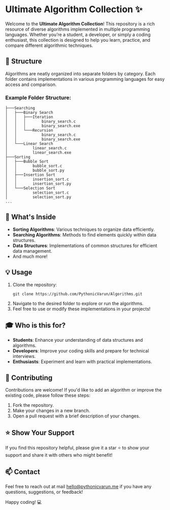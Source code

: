# Ultimate Algorithm Collection ✨

Welcome to the **Ultimate Algorithm Collection**! This repository is a rich resource of diverse algorithms implemented in multiple programming languages. Whether you’re a student, a developer, or simply a coding enthusiast, this collection is designed to help you learn, practice, and compare different algorithmic techniques.

## 📂 Structure
Algorithms are neatly organized into separate folders by category. Each folder contains implementations in various programming languages for easy access and comparison.

### Example Folder Structure:
```
├───Searching
│   ├───Binary Search
│   │   ├───Iteration
│   │   │       binary_search.c
│   │   │       binary_search.exe
│   │   └───Recursion
│   │           binary_search.c
│   │           binary_search.exe
│   └───Linear Search
│           linear_search.c
│           linear_search.exe
├───Sorting
│   ├───Bubble Sort
│   │       bubble_sort.c
│   │       bubble_sort.py
│   ├───Insertion Sort
│   │       insertion_sort.c
│   │       insertion_sort.py
│   └───Selection Sort
│           selection_sort.c
│           selection_sort.py
...
```

## 🚀 What's Inside
- **Sorting Algorithms**: Various techniques to organize data efficiently.
- **Searching Algorithms**: Methods to find elements quickly within data structures.
- **Data Structures**: Implementations of common structures for efficient data management.
- And much more!

## 💡 Usage
1. Clone the repository:
   ```
   git clone https://github.com/PythonicVarun/Algorithms.git
   ```
2. Navigate to the desired folder to explore or run the algorithms.
3. Feel free to use or modify these implementations in your projects!

## 🎓 Who is this for?
- **Students**: Enhance your understanding of data structures and algorithms.
- **Developers**: Improve your coding skills and prepare for technical interviews.
- **Enthusiasts**: Experiment and learn with practical implementations.

## 🤝 Contributing
Contributions are welcome! If you'd like to add an algorithm or improve the existing code, please follow these steps:
1. Fork the repository.
2. Make your changes in a new branch.
3. Open a pull request with a brief description of your changes.

## ⭐️ Show Your Support
If you find this repository helpful, please give it a star ⭐️ to show your support and share it with others who might benefit!

## 📫 Contact
Feel free to reach out at mail [hello@pythonicvarun.me](mailto:hello@pythonicvarun.me) if you have any questions, suggestions, or feedback!

Happy coding! 💻

